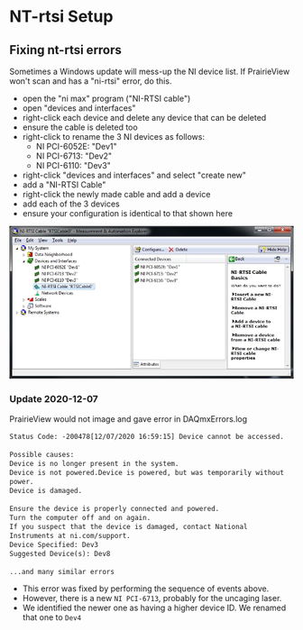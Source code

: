 # NT-rtsi Setup

## Fixing nt-rtsi errors

Sometimes a Windows update will mess-up the NI device list. If PrairieView won't scan and has a "ni-rtsi" error, do this.

* open the "ni max" program ("NI-RTSI cable")
* open "devices and interfaces"
* right-click each device and delete any device that can be deleted
* ensure the cable is deleted too
* right-click to rename the 3 NI devices as follows:
  * NI PCI-6052E: "Dev1"
  * NI PCI-6713: "Dev2"
  * NI PCI-6110: "Dev3"
* right-click "devices and interfaces" and select "create new"
* add a "NI-RTSI Cable"
* right-click the newly made cable and add a device
* add each of the 3 devices
* ensure your configuration is identical to that shown here

![](NI.jpg)

### Update 2020-12-07
PrairieView would not image and gave error in DAQmxErrors.log
```
Status Code: -200478[12/07/2020 16:59:15] Device cannot be accessed.  

Possible causes:
Device is no longer present in the system.
Device is not powered.Device is powered, but was temporarily without power.
Device is damaged.

Ensure the device is properly connected and powered.  
Turn the computer off and on again.  
If you suspect that the device is damaged, contact National Instruments at ni.com/support.
Device Specified: Dev3
Suggested Device(s): Dev8

...and many similar errors
```

* This error was fixed by performing the sequence of events above.
* However, there is a new `NI PCI-6713`, probably for the uncaging laser.
* We identified the newer one as having a higher device ID. We renamed that one to `Dev4`
